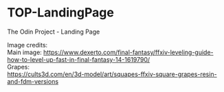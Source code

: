 # TOP-LandingPage 
The Odin Project - Landing Page  


Image credits:  
Main image:
https://www.dexerto.com/final-fantasy/ffxiv-leveling-guide-how-to-level-up-fast-in-final-fantasy-14-1619790/    
Grapes:  
https://cults3d.com/en/3d-model/art/squapes-ffxiv-square-grapes-resin-and-fdm-versions  